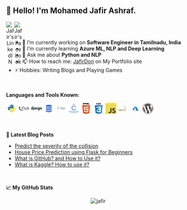 <h2>👋 Hello! I'm Mohamed Jafir Ashraf.</h2>
<p align="center">
  <a href="https://www.linkedin.com/in/mohamed-jafir-ashraf-bb3974192/">
  <img align="left" alt="Jafir's LinkedIN" width="22px" src="https://raw.githubusercontent.com/peterthehan/peterthehan/master/assets/linkedin.svg" />
</a> 
  <a href="https://www.facebook.com/JafirDon2506">
  <img align="left" alt="Jafir's Facebook" width="22px" src="https://raw.githubusercontent.com/peterthehan/peterthehan/master/assets/facebook.svg" />
</a>
</p>

<br /><br />

- 🔭 I’m currently working on **Software Engineer in Tamilnadu, India**
- 🌱 I’m currently learning **Azure ML, NLP and Deep Learning**
- 💬 Ask me about **Python and NLP**
- 📫 How to reach me: [JafirDon](http://jafirdon.rf.gd/) on My Portfolio site
- ⚡ Hobbies: Writing Blogs and Playing Games  

<br />

**Languages and Tools Known:**  

<code><img height="30" src="https://raw.githubusercontent.com/github/explore/80688e429a7d4ef2fca1e82350fe8e3517d3494d/topics/python/python.png"></code>
<code><img height="30" src="https://raw.githubusercontent.com/github/explore/80688e429a7d4ef2fca1e82350fe8e3517d3494d/topics/flask/flask.png"></code>
<code><img height="30" src="https://raw.githubusercontent.com/github/explore/80688e429a7d4ef2fca1e82350fe8e3517d3494d/topics/django/django.png"></code>
<code><img height="30" src="https://raw.githubusercontent.com/github/explore/80688e429a7d4ef2fca1e82350fe8e3517d3494d/topics/sql/sql.png"></code>
<code><img height="30" src="https://raw.githubusercontent.com/github/explore/80688e429a7d4ef2fca1e82350fe8e3517d3494d/topics/java/java.png"></code>
<code><img height="30" src="https://raw.githubusercontent.com/github/explore/80688e429a7d4ef2fca1e82350fe8e3517d3494d/topics/c/c.png"></code>
<code><img height="30" src="https://raw.githubusercontent.com/github/explore/80688e429a7d4ef2fca1e82350fe8e3517d3494d/topics/html/html.png"></code>
<code><img height="30" src="https://raw.githubusercontent.com/github/explore/80688e429a7d4ef2fca1e82350fe8e3517d3494d/topics/css/css.png"></code>
<code><img height="30" src="https://raw.githubusercontent.com/github/explore/80688e429a7d4ef2fca1e82350fe8e3517d3494d/topics/javascript/javascript.png"></code>
<code><img height="30" src="https://raw.githubusercontent.com/github/explore/80688e429a7d4ef2fca1e82350fe8e3517d3494d/topics/mysql/mysql.png"></code>
<code><img height="30" src="https://raw.githubusercontent.com/github/explore/80688e429a7d4ef2fca1e82350fe8e3517d3494d/topics/azure/azure.png"></code>
<code><img height="30" src="https://raw.githubusercontent.com/github/explore/80688e429a7d4ef2fca1e82350fe8e3517d3494d/topics/wordpress/wordpress.png"></code>

<br />


**📝 Latest Blog Posts**

<!-- BLOG-POST-LIST:START -->
- [Predict the severity of the collision](https://jafirdonblogs.blogspot.com/2020/09/predict-severity-of-collision.html)
- [House Price Prediction using Flask for Beginners](https://techyscientists.blogspot.com/2021/07/house-price-prediction-using-flask.html)
- [What is GitHub? and How to Use it?](https://techyscientists.blogspot.com/2021/07/what-is-github-and-how-to-use-it.html)
- [What is Kaggle? How to use it?](https://techyscientists.blogspot.com/2021/07/what-is-kaggle-how-to-use-it.html)
<!-- BLOG-POST-LIST:END -->


<br />

**📈 My GitHub Stats**

<p align="center"> <img src="https://github-readme-stats.vercel.app/api?username=JafirDon&show_icons=true&theme=default" alt="jafir" /> 
